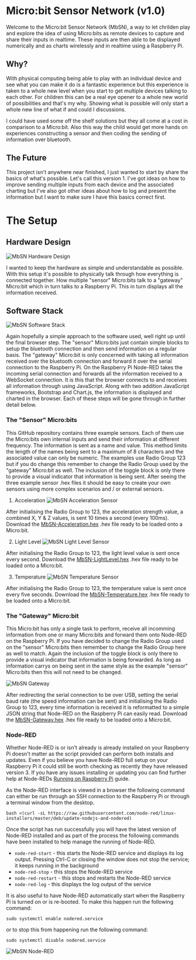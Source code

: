 # Micro:bit Sensor Network (v1.0)
Welcome to the Micro:bit Sensor Network (MbSN), a way to let chrilden play and explore the idea of using Micro:bits as remote devices to capture and share their inputs in realtime. These inputs are then able to be displayed numerically and as charts wirelessly and in realtime using a Raspberry Pi. 

## Why?
With physical computing being able to play with an individual device and see what you can make it do is a fantastic experience but this experience is taken to a whole new level when you start to get multiple devices talking to each other. For children this can be a real eye opener to a whole new world of possibilities and that's my why. Showing what is possible will only start a whole new line of what if and could I discussions.

I could have used some off the shelf solutions but they all come at a cost in comparison to a Micro:bit. Also this way the child would get more hands on experiences constructing a sensor and then coding the sending of information over bluetooth. 

## The Future
This project isn't anywhere near finished, I just wanted to start by share the basics of what's possible. Let's call this version 1. I've got ideas on how to improve sending multiple inputs from each device and the associated charting but I've also got other ideas about how to log and present the information but I want to make sure I have this basics correct first.

# The Setup

## Hardware Design
![MbSN Hardware Design](Images/MbSN-Hardware.png "MbSN Hardware Design")

I wanted to keep the hardware as simple and understandable as possible. With this setup it's possible to physically talk through how everything is connected together. How multiple "sensor" Micro:bits talk to a "gateway" Micro:bit which in turn talks to a Raspberry Pi. This in turn displays all the information received.

## Software Stack
![MbSN Software Stack](Images/MbSN-Software.png "MbSN Software Stack")

Again hopefully a simple approach to the software used, well right up until the final browser step. The "sensor" Micro:bits just contain simple blocks to setup the bluetooth connection and then send information on a regular basis. The "gateway" Micro:bit is only concerned with taking all information received over the bluetooth connection and forward it over the serial connection to the Raspberry Pi. On the Raspberry Pi Node-RED takes the incoming serial connection and forwards all the information received to a WebSocket connection. It is this that the browser connects to and receives all information through using JavaScript. Along with two addition JavaScript frameworks, Bootstrap and Chart.js, the information is displayed and charted in the browser. Each of these steps will be gone through in further detail below.

### The "Sensor" Micro:bits
This GitHub repository contains three example sensors. Each of them use the Micro:bits own internal inputs and send their information at different frequency. The information is sent as a name and value. This method limits the length of the names being sent to a maximum of 8 characters and the associated value can only be numeric. The examples use Radio Group 123 but if you do change this remember to change the Radio Group used by the "gateway" Micro:bit as well. The inclusion of the toggle block is only there to provide a visual indicator that information is being sent. After seeing the three example sensor .hex files it should be easy to create your own sensors using more complex scenarios and / or external sensors.

1. Acceleration
![MbSN Acceleration Sensor](Images/MbSN-Blocks-Acceleration.png "MbSN Acceleration Sensor")

After initialising the Radio Group to 123, the acceleration strength value, a combined X, Y & Z values, is sent 10 times a second (every 100ms). Download the [MbSN-Acceleration.hex](Microbit/MbSN-Acceleration.hex "MbSN-Acceleration.hex") .hex file ready to be loaded onto a Micro:bit.

2. Light Level
![MbSN Light Level Sensor](Images/MbSN-Blocks-LightLevel.png "MbSN Light Level Sensor")

After initialising the Radio Group to 123, the light level value is sent once every second. Download the [MbSN-LightLevel.hex](Microbit/MbSN-LightLevel.hex "MbSN-LightLevel.hex") .hex file ready to be loaded onto a Micro:bit.

3. Temperature
![MbSN Temperature Sensor](Images/MbSN-Blocks-Temperature.png "MbSN Temperature Sensor")

After initialising the Radio Group to 123, the temperature value is sent once every five seconds. Download the [MbSN-Temperature.hex](Microbit/MbSN-Temperature.hex "MbSN-Temperature.hex") .hex file ready to be loaded onto a Micro:bit.

### The "Gateway" Micro:bit
This Micro:bit has only a single task to perform, receive all incomming information from one or many Micro:bits and forward them onto Node-RED on the Raspberry Pi. If you have decided to change the Radio Group used on the "sensor" Micro:bits then remember to change the Radio Group here as well to match. Again the inclusion of the toggle block is only there to provide a visual indicator that information is being forwarded. As long as information carrys on being sent in the same style as the example "sensor" Micro:bits then this will not need to be changed.
 
![MbSN Gateway](Images/MbSN-Blocks-Gateway.png "MbSN Gateway")

After redirecting the serial connection to be over USB, setting the serial baud rate (the speed information can be sent) and initialising the Radio Group to 123, every time information is received it is reformatted to a simple JSON string that Node-RED on the Raspberry Pi can easily read. Download the [MbSN-Gateway.hex](Microbit/MbSN-Gateway.hex "MbSN-Gateway.hex") .hex file ready to be loaded onto a Micro:bit.

### Node-RED

Whether Node-RED is or isn't already is already installed on your Raspberry Pi doesn't matter as the script provided can perform both installs and updates. Even if you believe you have Node-RED full setup on your Raspberry Pi it could still be worth checking as recently they have released version 3. If you have any issues installing or updating you can find further help at Node-REDs [Running on Raspberry Pi](https://nodered.org/docs/getting-started/raspberrypi "Running on Raspberry Pi") guide.

As the Node-RED interface is viewed in a browser the following command can either be run through an SSH connection to the Raspberry Pi or through a terminal window from the desktop.

	bash <(curl -sL https://raw.githubusercontent.com/node-red/linux-installers/master/deb/update-nodejs-and-nodered)
	
Once the script has run successfully you will have the latest version of Node-RED installed and as part of the process the following commands have been installed to help manage the running of Node-RED.

- `node-red-start` - this starts the Node-RED service and displays its log output. Pressing Ctrl-C or closing the window does not stop the service; it keeps running in the background
- `node-red-stop` - this stops the Node-RED service
- `node-red-restart` - this stops and restarts the Node-RED service
- `node-red-log` - this displays the log output of the service

It is also useful to have Node-RED automatically start when the Raspberry Pi is turned on or is re-booted. To make this happen run the following command:

	sudo systemctl enable nodered.service
	
or to stop this from happening run the following command:

	sudo systemctl disable nodered.service

![MbSN Node-RED](Images/MbSN-Node-RED.png "MbSN Node-RED")

